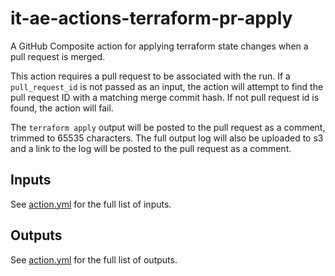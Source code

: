 # it-ae-actions-terraform-pr-apply

A GitHub Composite action for applying terraform state changes when a pull request is merged.

This action requires a pull request to be associated with the run. If a `pull_request_id` is not passed as an input, the action will attempt to find the pull request ID with a matching merge commit hash. If not pull request id is found, the action will fail.

The `terraform apply` output will be posted to the pull request as a comment, trimmed to 65535 characters. The full output log will also be uploaded to s3 and a link to the log will be posted to the pull request as a comment.

## Inputs

See [action.yml](action.yml) for the full list of inputs.

## Outputs

See [action.yml](action.yml) for the full list of outputs.


